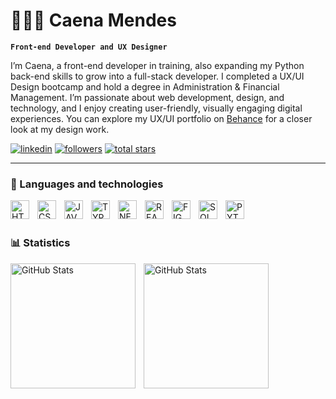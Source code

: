 # 👩🏽‍💻 Caena Mendes

**`Front-end Developer and UX Designer `**

I’m Caena, a front-end developer in training, also expanding my Python back-end skills to grow into a full-stack developer. I completed a UX/UI Design bootcamp and hold a degree in Administration & Financial Management. I’m passionate about web development, design, and technology, and I enjoy creating user-friendly, visually engaging digital experiences. You can explore my UX/UI portfolio on [Behance](https://www.behance.net/caenamendest) for a closer look at my design work.

   <p align="left">
  <a href="https://www.linkedin.com/in/caena-mendes-954b391b6/">
         <img 
         alt="linkedin" 
         title="LinkedIn Profile" 
         src="https://custom-icon-badges.demolab.com/github/followers/caenamendes?color=236ad3&labelColor=1155ba&style=for-the-badge&logo=linkedin&label=Follow&logoColor=white"/></a>
      <a href="https://github.com/caenamendes?tab=followers">
         <img 
         alt="followers" 
         title="Follow me on Github" 
         src="https://custom-icon-badges.demolab.com/github/followers/caenamendes?color=55960c&labelColor=488207&style=for-the-badge&logo=github&label=Follow&logoColor=white"/></a>
      <a href="https://github.com/ForrestKnight?tab=repositories&sort=stargazers">
         <img alt="total stars" title="Total stars on GitHub" src="https://custom-icon-badges.demolab.com/github/stars/caenamendes?color=%23E1AD0E&style=for-the-badge&labelColor=C79600&logo=star"/></a>
   </p>

   ---

   ### 🤖 Languages and technologies

   
<img align="left"
alt="HTML"
title="HTML"
width="30px"
style="padding-right: 10px;"
src="https://cdn.jsdelivr.net/gh/devicons/devicon@latest/icons/html5/html5-original.svg" 
/>

<img align="left"
alt="CSS"
title="CSS"
width="30px"
style="padding-right: 10px;"
src="https://cdn.jsdelivr.net/gh/devicons/devicon@latest/icons/css3/css3-original.svg"
/>

<img align="left"
alt="JAVASCRIPT"
title="JAVASCRIPT"
width="30px"
style="padding-right: 10px;"
src="https://cdn.jsdelivr.net/gh/devicons/devicon@latest/icons/javascript/javascript-original.svg"
/>
        

<img align="left"
alt="TYPESCRIPT"
title="TYPESCRIPT"
width="30px"
style="padding-right: 10px;"
src="https://cdn.jsdelivr.net/gh/devicons/devicon@latest/icons/typescript/typescript-original.svg"
/>

<img align="left"
alt="NEXTJS"
title="NEXT.JS"
width="30px"
style="padding-right: 10px;"
src="https://cdn.jsdelivr.net/gh/devicons/devicon@latest/icons/nextjs/nextjs-original.svg"
/>

<img align="left"
alt="REACT"
title="REACT"
width="30px"
style="padding-right: 10px;"
src="https://cdn.jsdelivr.net/gh/devicons/devicon@latest/icons/react/react-original.svg"
/>

<img align="left"
alt="FIGMA"
title="FIGMA"
width="30px"
style="padding-right: 10px;"
src="https://cdn.jsdelivr.net/gh/devicons/devicon@latest/icons/figma/figma-original.svg"
/>
<img align="left"
alt="SQL"
title="SQL"
width="30px"
style="padding-right: 10px;"
src="https://cdn.jsdelivr.net/gh/devicons/devicon@latest/icons/azuresqldatabase/azuresqldatabase-original.svg"
/>

<img align="left"
alt="PYTHON"
title="PYTHON"
width="30px"
style="padding-right: 10px;"
src="https://cdn.jsdelivr.net/gh/devicons/devicon@latest/icons/python/python-original.svg"
/>

<br/>
<br/>

### 📊 Statistics

<img align="left"
alt="GitHub Stats"
height="200"
style="padding-right: 10px;"
src="https://github-readme-stats.vercel.app/api?username=caenamendes&show_icons=true&theme=merko"
/>

<img align="left"
alt="GitHub Stats"
height="200"
style="padding-right: 10px;"
src="https://github-readme-stats.vercel.app/api/top-langs/?username=caenamendes&theme=merko&layout=compact&custom_title=Technologies&langs_count=9"
/>
